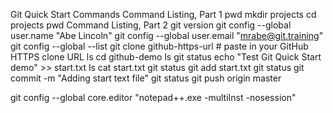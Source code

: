 Git Quick Start Commands
Command Listing, Part 1
pwd
mkdir projects
cd projects
pwd
Command Listing, Part 2
git version
git config --global user.name "Abe Lincoln"
git config --global user.email "mrabe@git.training"
git config --global --list
git clone github-https-url  # paste in your GitHub HTTPS clone URL
ls
cd github-demo
ls
git status
echo "Test Git Quick Start demo" >> start.txt
ls
cat start.txt
git status
git add start.txt
git status
git commit -m "Adding start text file"
git status
git push origin master

git config --global core.editor "notepad++.exe -multiInst -nosession"



